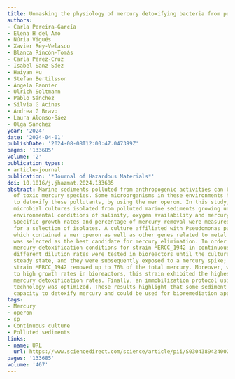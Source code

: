 ```yaml
---
title: Unmasking the physiology of mercury detoxifying bacteria from polluted sediments
authors:
- Carla Pereira-García
- Elena H del Amo
- Núria Vigués
- Xavier Rey-Velasco
- Blanca Rincón-Tomás
- Carla Pérez-Cruz
- Isabel Sanz-Sáez
- Haiyan Hu
- Stefan Bertilsson
- Angela Pannier
- Ulrich Soltmann
- Pablo Sánchez
- Silvia G Acinas
- Andrea G Bravo
- Laura Alonso-Sáez
- Olga Sánchez
year: '2024'
date: '2024-04-01'
publishDate: '2024-08-08T12:00:47.047399Z'
pages: '133685'
volume: '2'
publication_types:
- article-journal
publication: '*Journal of Hazardous Materials*'
doi: 10.1016/j.jhazmat.2024.133685
abstract: Marine sediments polluted from anthropogenic activities can be major reservoirs
  of toxic mercury species. Some microorganisms in these environments have the capacity
  to detoxify these pollutants, by using the mer operon. In this study, we characterized
  microbial cultures isolated from polluted marine sediments growing under diverse
  environmental conditions of salinity, oxygen availability and mercury tolerance.
  Specific growth rates and percentage of mercury removal were measured in batch cultures
  for a selection of isolates. A culture affiliated with Pseudomonas putida (MERCC_1942),
  which contained a mer operon as well as other genes related to metal resistances,
  was selected as the best candidate for mercury elimination. In order to optimize
  mercury detoxification conditions for strain MERCC_1942 in continuous culture, three
  different dilution rates were tested in bioreactors until the cultures achieved
  steady state, and they were subsequently exposed to a mercury spike; after 24 h,
  strain MERCC_1942 removed up to 76% of the total mercury. Moreover, when adapted
  to high growth rates in bioreactors, this strain exhibited the highest specific
  mercury detoxification rates. Finally, an immobilization protocol using the sol-gel
  technology was optimized. These results highlight that some sediment bacteria show
  capacity to detoxify mercury and could be used for bioremediation applications.
tags:
- Mercury
- operon
- sp
- Continuous culture
- Polluted sediments
links:
- name: URL
  url: https://www.sciencedirect.com/science/article/pii/S0304389424002644
pages: '133685'
volume: '467'
---
```

